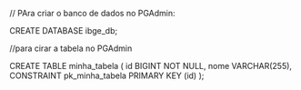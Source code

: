 // PAra criar o banco de dados no PGAdmin:

CREATE DATABASE ibge_db;

//para cirar a tabela no PGAdmin

CREATE TABLE minha_tabela (
    id BIGINT NOT NULL,
    nome VARCHAR(255),
    CONSTRAINT pk_minha_tabela PRIMARY KEY (id)
);
